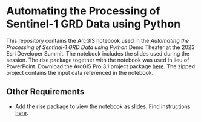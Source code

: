 # Automating the Processing of Sentinel-1 GRD Data using Python
This repository contains the ArcGIS notebook used in the *Automating the Processing of Sentinel-1 GRD Data using Python* Demo Theater at the 2023 Esri Developer Summit. The notebook includes the slides used during the session. The rise package together with the notebook was used in lieu of PowerPoint.
Download the ArcGIS Pro 3.1 project package [here](https://arcg.is/1fmv8m). The zipped project contains the input data referenced in the notebook. 

## Other Requirements
- Add the rise package to view the notebook as slides. Find instructions [here](https://pro.arcgis.com/en/pro-app/3.0/arcpy/get-started/add-a-package.htm).
